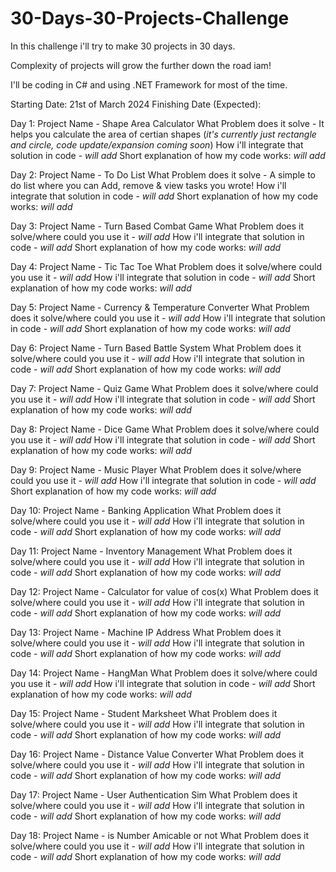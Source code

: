 # 30-Days-30-Projects-Challenge
In this challenge i'll try to make 30 projects in 30 days.

Complexity of projects will grow the further down the road iam!

I'll be coding in C# and using .NET Framework for most of the time.

Starting Date: 21st of March 2024
Finishing Date (Expected): 

Day 1:
Project Name - Shape Area Calculator
What Problem does it solve - It helps you calculate the area of certian shapes (*it's currently just rectangle and circle, code update/expansion coming soon*)
How i'll integrate that solution in code - *will add*
Short explanation of how my code works: *will add*

Day 2:
Project Name - To Do List 
What Problem does it solve - A simple to do list where you can Add, remove & view tasks you wrote!
How i'll integrate that solution in code - *will add*
Short explanation of how my code works: *will add*

Day 3:
Project Name - Turn Based Combat Game 
What Problem does it solve/where could you use it - *will add*
How i'll integrate that solution in code - *will add*
Short explanation of how my code works: *will add*

Day 4:
Project Name - Tic Tac Toe 
What Problem does it solve/where could you use it - *will add*
How i'll integrate that solution in code - *will add*
Short explanation of how my code works: *will add*

Day 5:
Project Name - Currency & Temperature Converter
What Problem does it solve/where could you use it - *will add*
How i'll integrate that solution in code - *will add*
Short explanation of how my code works: *will add*

Day 6:
Project Name - Turn Based Battle System 
What Problem does it solve/where could you use it - *will add*
How i'll integrate that solution in code - *will add*
Short explanation of how my code works: *will add*

Day 7:
Project Name - Quiz Game 
What Problem does it solve/where could you use it - *will add*
How i'll integrate that solution in code - *will add*
Short explanation of how my code works: *will add*

Day 8:
Project Name - Dice Game 
What Problem does it solve/where could you use it - *will add*
How i'll integrate that solution in code - *will add*
Short explanation of how my code works: *will add*

Day 9:
Project Name - Music Player
What Problem does it solve/where could you use it - *will add*
How i'll integrate that solution in code - *will add*
Short explanation of how my code works: *will add*

Day 10:
Project Name - Banking Application
What Problem does it solve/where could you use it - *will add*
How i'll integrate that solution in code - *will add*
Short explanation of how my code works: *will add*

Day 11:
Project Name - Inventory Management
What Problem does it solve/where could you use it - *will add*
How i'll integrate that solution in code - *will add*
Short explanation of how my code works: *will add*

Day 12:
Project Name - Calculator for value of cos(x)
What Problem does it solve/where could you use it - *will add*
How i'll integrate that solution in code - *will add*
Short explanation of how my code works: *will add*

Day 13:
Project Name - Machine IP Address
What Problem does it solve/where could you use it - *will add*
How i'll integrate that solution in code - *will add*
Short explanation of how my code works: *will add*

Day 14:
Project Name - HangMan
What Problem does it solve/where could you use it - *will add*
How i'll integrate that solution in code - *will add*
Short explanation of how my code works: *will add*

Day 15:
Project Name - Student Marksheet
What Problem does it solve/where could you use it - *will add*
How i'll integrate that solution in code - *will add*
Short explanation of how my code works: *will add*

Day 16:
Project Name - Distance Value Converter
What Problem does it solve/where could you use it - *will add*
How i'll integrate that solution in code - *will add*
Short explanation of how my code works: *will add*

Day 17:
Project Name - User Authentication Sim
What Problem does it solve/where could you use it - *will add*
How i'll integrate that solution in code - *will add*
Short explanation of how my code works: *will add*

Day 18:
Project Name - is Number Amicable or not
What Problem does it solve/where could you use it - *will add*
How i'll integrate that solution in code - *will add*
Short explanation of how my code works: *will add*
